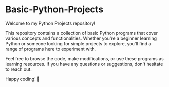 # Basic-Python-Projects

Welcome to my Python Projects repository!

This repository contains a collection of basic Python programs that cover various concepts and functionalities. Whether you're a beginner learning Python or someone looking for simple projects to explore, you'll find a range of programs here to experiment with.

Feel free to browse the code, make modifications, or use these programs as learning resources. If you have any questions or suggestions, don't hesitate to reach out.

Happy coding! 🐍
